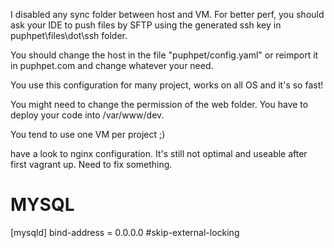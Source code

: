 I disabled any sync folder between host and VM. For better perf, you should ask your IDE to push files by SFTP 
using the generated ssh key in puphpet\files\dot\ssh folder.

You should change the host in the file "puphpet/config.yaml" or reimport it in puphpet.com and change whatever 
your need.

You use this configuration for many project, works on all OS and it's so fast!

You might need to change the permission of the web folder. You have to deploy your code into /var/www/dev.

You tend to use one VM per project ;)

have a look to nginx configuration. It's still not optimal and useable after first vagrant up. Need to fix something.



MYSQL
======

[mysqld]
bind-address = 0.0.0.0
#skip-external-locking